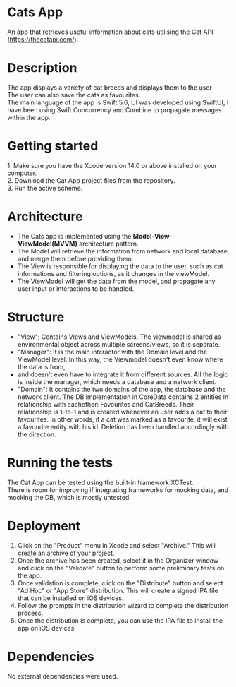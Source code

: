 
# Cats App
An app that retrieves useful information about cats utilising the Cat API (https://thecatapi.com/).

# Description
<p>The app displays a variety of cat breeds and displays them to the user<br>
The user can also save the cats as favourites.<br>
The main language of the app is Swift 5.6, UI was developed using SwiftUI, I have been using Swift Concurrency and Combine to propagate messages within the app.
</p>

# Getting started
<p>
1. Make sure you have the Xcode version 14.0 or above installed on your computer.<br>
2. Download the Cat App project files from the repository.<br>
3. Run the active scheme.<br>

# Architecture
* The Cats app is implemented using the <strong>Model-View-ViewModel(MVVM)</strong> architecture pattern.
* The Model will retrieve the information from network and local database, and merge them before providing them.
* The View is responsible for displaying the data to the user, such as cat informations and filtering options, as it changes in the viewModel.
* The ViewModel will get the data from the model, and propagate any user input or interactions to be handled.

# Structure 
* "View": Contains Views and ViewModels. The viewmodel is shared as environmental object across multiple screens/views, so it is separate.
* "Manager": It is the main interactor with the Domain level and the ViewModel level. In this way, the Viewmodel doesn't even know where the data is from,
* and doesn't even have to integrate it from different sources. All the logic is inside the manager, which needs a database and a network client.
* "Domain": It contains the two domains of the app, the database and the network client. The DB implementation in CoreData contains 2 entities
in relationship with eachother: Favourites and CatBreeds. Their relationship is 1-to-1 and is created whenever an user adds a cat to their favourites.
In other words, if a cat was marked as a favourite, it will exist a favourite entity with his id.
Deletion has been handled accordingly with the direction.

# Running the tests
<p>The Cat App can be tested using the built-in framework XCTest.<br>
There is room for improving if integrating frameworks for mocking data, and mocking the DB, which is mostly untested.

# Deployment
1. Click on the "Product" menu in Xcode and select "Archive." This will create an archive of your project.
2. Once the archive has been created, select it in the Organizer window and click on the "Validate" button to perform some preliminary tests on the app.
3. Once validation is complete, click on the "Distribute" button and select "Ad Hoc" or "App Store" distribution. 
This will create a signed IPA file that can be installed on iOS devices.
4. Follow the prompts in the distribution wizard to complete the distribution process.
5. Once the distribution is complete, you can use the IPA file to install the app on iOS devices

# Dependencies
No external dependencies were used.
